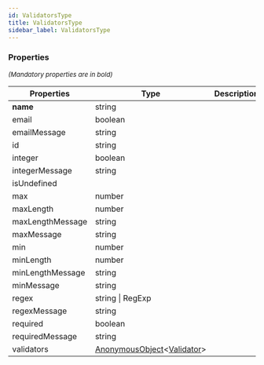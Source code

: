 ```yaml
---
id: ValidatorsType
title: ValidatorsType
sidebar_label: ValidatorsType
---
```




### Properties

<font size="2"><i>(Mandatory properties are in bold)</i></font>

| Properties | Type | Description |
| --------- | ---- | ----------- |
| **name** | string |  |
| email | boolean |  |
| emailMessage | string |  |
| id | string |  |
| integer | boolean |  |
| integerMessage | string |  |
| isUndefined |  |  |
| max | number |  |
| maxLength | number |  |
| maxLengthMessage | string |  |
| maxMessage | string |  |
| min | number |  |
| minLength | number |  |
| minLengthMessage | string |  |
| minMessage | string |  |
| regex | string \| RegExp |  |
| regexMessage | string |  |
| required | boolean |  |
| requiredMessage | string |  |
| validators | [AnonymousObject](/framework-api/interfaces/AnonymousObject.md)<[Validator](/framework-api/types/Validator.md)\> |  |
